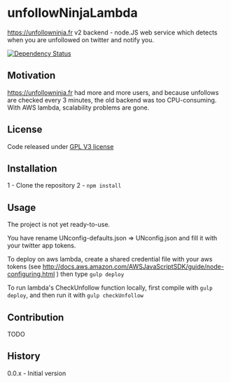 # unfollowNinjaLambda
https://unfollowninja.fr v2 backend - node.JS web service which detects when you are unfollowed on twitter and notify you.

[![Dependency Status](https://david-dm.org/PLhery/unfollowNinjaLambda.svg)](https://david-dm.org/PLhery/unfollowNinjaLambda)

## Motivation

https://unfollowninja.fr had more and more users, and because unfollows are checked every 3 minutes, the old backend was too CPU-consuming. With AWS lambda, scalability problems are gone.

## License
Code released under [GPL V3 license](https://www.gnu.org/licenses/gpl-3.0.en.html)
## Installation


1 - Clone the repository
2 - `npm install`

## Usage

The project is not yet ready-to-use.

You have rename UNconfig-defaults.json => UNconfig.json and fill it with your twitter app tokens.

To deploy on aws lambda, create a shared credential file with your aws tokens (see http://docs.aws.amazon.com/AWSJavaScriptSDK/guide/node-configuring.html )
then type `gulp deploy`

To run lambda's CheckUnfollow function locally, first compile with `gulp deploy`, and then run it with `gulp checkUnfollow`

## Contribution

TODO

## History
0.0.x - Initial version